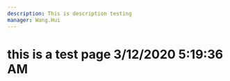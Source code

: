 ```yaml
---
description: This is description testing
manager: Wang.Hui
---
```

# this is a test page 3/12/2020 5:19:36 AM